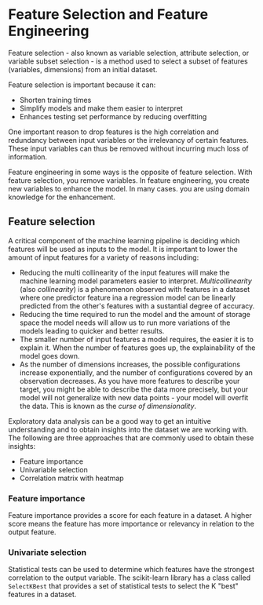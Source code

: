 # Feature Selection and Feature Engineering

Feature selection - also known as variable selection, attribute selection, or variable subset selection - is a method used to select a subset of features (variables, dimensions) from an initial dataset.

Feature selection is important because it can:

- Shorten training times
- Simplify models and make them easier to interpret
- Enhances testing set performance by reducing overfitting

One important reason to drop features is the high correlation and redundancy between input variables or the irrelevancy of certain features. These input variables can thus be removed without incurring much loss of information.

Feature engineering in some ways is the opposite of feature selection. With feature selection, you remove variables. In feature engineering, you create new variables to enhance the model. In many cases. you are using domain knowledge for the enhancement.

## Feature selection

A critical component of the machine learning pipeline is deciding which features will be used as inputs to the model. It is important to lower the amount of input features for a variety of reasons including:

- Reducing the multi collinearity of the input features will make the machine learning model parameters easier to interpret. *Multicollinearity* (also *collinearity*) is a phenomenon observed with features in a dataset where one predictor feature ina a regression model can be linearly predicted from the other's features with a sustantial degree of accuracy.
- Reducing the time required to run the model and the amount of storage space the model needs will allow us to run more variations of the models leading to quicker and better results.
- The smaller number of input features a model requires, the easier it is to explain it. When the number of features goes up, the explainability of the model goes down.
- As the number of dimensions increases, the possible configurations increase exponentially, and the number of configurations covered by an observation decreases. As you have more features to describe your target, you might be able to describe the data more precisely, but your model will not generalize with new data points - your model will overfit the data. This is known as the *curse of dimensionality*.

Exploratory data analysis can be a good way to get an intuitive understanding and to obtain insights into the dataset we are working with. The following are three approaches that are commonly used to obtain these insights:

- Feature importance
- Univariable selection
- Correlation matrix with heatmap

### Feature importance

Feature importance provides a score for each feature in a dataset. A higher score means the feature has more importance or relevancy in relation to the output feature.

### Univariate selection

Statistical tests can be used to determine which features have the strongest correlation to the output variable. The scikit-learn library has a class called `SelectKBest` that provides a set of statistical tests to select the K "best" features in a dataset.